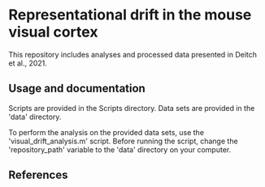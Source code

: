 #  Representational drift in the mouse visual cortex
This repository includes analyses and processed data presented in Deitch et al., 2021.

## Usage and documentation
Scripts are provided in the Scripts directory. Data sets are provided in the 'data' directory.

To perform the analysis on the provided data sets, use the 'visual_drift_analysis.m' script.
Before running the script, change the 'repository_path' variable to the 'data' directory on your computer.

## References
